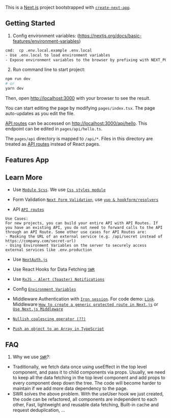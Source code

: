 This is a [Next.js](https://nextjs.org/) project bootstrapped with [`create-next-app`](https://github.com/vercel/next.js/tree/canary/packages/create-next-app).

## Getting Started

1. Config environment variables: (https://nextjs.org/docs/basic-features/environment-variables)

```bash
cmd:  cp .env.local.example .env.local
- Use .env.local to load environment variables
- Expose environment variables to the browser by prefixing with NEXT_PUBLIC_ as NEXT_PUBLIC_COOKIE_PASSWORD, NEXT_PUBLIC_API_URL
```

2. Run command line to start project:

```bash
npm run dev
# or
yarn dev
```

Then, open [http://localhost:3000](http://localhost:3000) with your browser to see the result.

You can start editing the page by modifying `pages/index.tsx`. The page auto-updates as you edit the file.

[API routes](https://nextjs.org/docs/api-routes/introduction) can be accessed on [http://localhost:3000/api/hello](http://localhost:3000/api/hello). This endpoint can be edited in `pages/api/hello.ts`.

The `pages/api` directory is mapped to `/api/*`. Files in this directory are treated as [API routes](https://nextjs.org/docs/api-routes/introduction) instead of React pages.

## Features App

## Learn More

- Use [`Module Scss`](https://nextjs.org/docs/basic-features/built-in-css-support#adding-component-level-css). We use [`Css styles module`](https://github.com/css-modules/css-modules)

- Form Validation [`Next Form Validation`](https://nextjs.org/docs/guides/building-forms#javascript-based-form-validation), use [`yup & hookform/resolvers`](https://www.npmjs.com/package/@hookform/resolvers)
- API [`API routes`](https://nextjs.org/docs/api-routes/introduction)

```
Use Cases:
For new projects, you can build your entire API with API Routes. If you have an existing API, you do not need to forward calls to the API through an API Route. Some other use cases for API Routes are:
- Masking the URL of an external service (e.g. /api/secret instead of https://company.com/secret-url)
- Using Environment Variables on the server to securely access external services like .env.production
```

- Use [`NextAuth.js`](https://next-auth.js.org/getting-started/introduction)
- Use React Hooks for Data Fetching [`SWR`](https://swr.vercel.app/docs/getting-started)
- Use [`RxJS - Alert (Toaster) Notifications`](https://rxjs.dev/)
- Config [`Environment Variables`](https://nextjs.org/docs/basic-features/environment-variables)

- Middleware Authentication with [`Iron session`](https://www.npmjs.com/package/iron-session#nextjs-middlewares-usage). For code demo: [`Link`](https://codesandbox.io/s/plc9c). Middleware [`How to create a generic protected route in Next.js`](https://shipsaas.com/blog/create-protected-route-nextjs) or [`Use Next.js Middleware`](https://www.ctnicholas.dev/articles/how-to-use-nextjs-middleware)
- [`Nullish coalescing operator (??)`](https://developer.mozilla.org/en-US/docs/Web/JavaScript/Reference/Operators/Nullish_coalescing)
- [`Push an object to an Array in TypeScript`](https://bobbyhadz.com/blog/typescript-push-object-to-array)

## FAQ

1. Why we use [`SWR`](https://swr.vercel.app/docs/getting-started)?:

- Traditionally, we fetch data once using useEffect in the top level component, and pass it to child components via props. Usually, we need to keep all the data fetching in the top level component and add props to every component deep down the tree. The code will become harder to maintain if we add more data dependency to the page.
- SWR solves the above problem. With the useUser hook we just created, the code can be refactored, all components are independent to each other, Fast, lightweight and reusable data fetching, Built-in cache and request deduplication, ...
